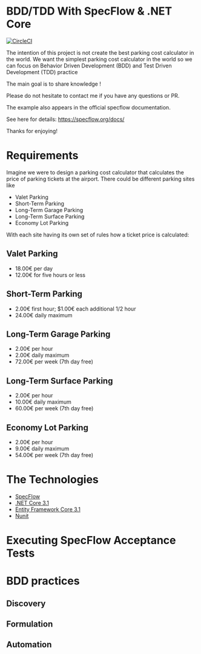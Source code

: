# BDD/TDD With SpecFlow & .NET Core
[![CircleCI](https://circleci.com/gh/tawfiknouri/BDD-TDD_ParkingCostCalculator_SpecFlow.svg?style=svg)](https://circleci.com/gh/tawfiknouri/BDD-TDD_ParkingCostCalculator_SpecFlow)

The intention of this project is not create the best parking cost calculator in the world.
We want the simplest parking cost calculator in the world so we can focus on Behavior Driven Development (BDD) and Test Driven Development (TDD) practice

The main goal is to share knowledge !

Please do not hesitate to contact me if you have any questions or PR.


The example also appears in the official specflow documentation.

See here for details: https://specflow.org/docs/


Thanks for enjoying!


# Requirements

Imagine we were to design a parking cost calculator that calculates the price of parking tickets at the airport. There could be different parking sites like

* Valet Parking
* Short-Term Parking
* Long-Term Garage Parking
* Long-Term Surface Parking
* Economy Lot Parking

With each site having its own set of rules how a ticket price is calculated:
## Valet Parking
- 18.00€ per day
- 12.00€ for five hours or less
## Short-Term Parking
- 2.00€ first hour; $1.00€ each additional 1/2 hour
- 24.00€ daily maximum
## Long-Term Garage Parking
- 2.00€ per hour
- 2.00€ daily maximum
- 72.00€ per week (7th day free)
## Long-Term Surface Parking
- 2.00€ per hour
- 10.00€ daily maximum
- 60.00€ per week (7th day free)
## Economy Lot Parking
- 2.00€ per hour
- 9.00€ daily maximum
- 54.00€ per week (7th day free)

# The Technologies
* [SpecFlow](https://specflow.org/)
* [.NET Core 3.1](https://dotnet.microsoft.com/download)
* [Entity Framework Core 3.1](https://docs.microsoft.com/en-us/ef/core)
* [Nunit](https://nunit.org/)
  
# Executing SpecFlow Acceptance Tests


# BDD practices
## Discovery
## Formulation
## Automation
